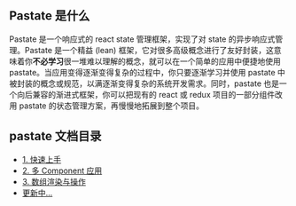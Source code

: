 ## Pastate 是什么
Pastate 是一个响应式的 react state 管理框架，实现了对 state 的异步响应式管理。Pastate 是一个精益 (lean) 框架，它对很多高级概念进行了友好封装，这意味着你**不必学习**很一堆难以理解的概念，就可以在一个简单的应用中便捷地使用 pastate。当应用变得逐渐变得复杂的过程中，你只要逐渐学习并使用 pastate 中被封装的概念或规范，以满逐渐变得复杂的系统开发需求。同时，pastate 也是一个向后兼容的渐进式框架，你可以把现有的 react 或 redux 项目的一部分组件改用 pastate 的状态管理方案，再慢慢地拓展到整个项目。 

## pastate 文档目录
- [1. 快速上手](https://github.com/BirdLeeSCUT/pastate/blob/master/docs/1.%20%E5%BF%AB%E9%80%9F%E4%B8%8A%E6%89%8B.md)
- [2. 多 Component 应用](https://github.com/BirdLeeSCUT/pastate/blob/master/docs/2.%20%E5%A4%9A%20Component%20%E5%BA%94%E7%94%A8.md)
- [3. 数组渲染与操作](https://github.com/BirdLeeSCUT/pastate/blob/master/docs/3.%20%E6%95%B0%E7%BB%84%E6%B8%B2%E6%9F%93%E4%B8%8E%E6%93%8D%E4%BD%9C.md)
- [更新中...](https://github.com/BirdLeeSCUT/pastate/tree/master/docs/)